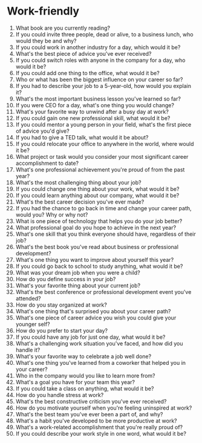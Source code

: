 # Work-friendly 
1. What book are you currently reading?
2. If you could invite three people, dead or alive, to a business lunch, who would they be and why?
3. If you could work in another industry for a day, which would it be?
4. What's the best piece of advice you've ever received?
5. If you could switch roles with anyone in the company for a day, who would it be?
6. If you could add one thing to the office, what would it be?
7. Who or what has been the biggest influence on your career so far?
8. If you had to describe your job to a 5-year-old, how would you explain it?
9. What's the most important business lesson you've learned so far?
10. If you were CEO for a day, what's one thing you would change?
11. What's your favorite way to unwind after a busy day at work?
12. If you could gain one new professional skill, what would it be?
13. If you could mentor a young person in your field, what's the first piece of advice you'd give?
14. If you had to give a TED talk, what would it be about?
15. If you could relocate your office to anywhere in the world, where would it be?
16. What project or task would you consider your most significant career accomplishment to date?
17. What's one professional achievement you're proud of from the past year?
18. What's the most challenging thing about your job?
19. If you could change one thing about your work, what would it be?
20. If you could learn anything about our company, what would it be?
21. What's the best career decision you've ever made?
22. If you had the chance to go back in time and change your career path, would you? Why or why not?
23. What is one piece of technology that helps you do your job better?
24. What professional goal do you hope to achieve in the next year?
25. What's one skill that you think everyone should have, regardless of their job?
26. What's the best book you've read about business or professional development?
27. What's one thing you want to improve about yourself this year?
28. If you could go back to school to study anything, what would it be?
29. What was your dream job when you were a child?
30. How do you define success in your job?
31. What's your favorite thing about your current job?
32. What's the best conference or professional development event you've attended?
33. How do you stay organized at work?
34. What's one thing that's surprised you about your career path?
35. What's one piece of career advice you wish you could give your younger self?
36. How do you prefer to start your day?
37. If you could have any job for just one day, what would it be?
38. What's a challenging work situation you've faced, and how did you handle it?
39. What's your favorite way to celebrate a job well done?
40. What's one thing you've learned from a coworker that helped you in your career?
41. Who in the company would you like to learn more from?
42. What's a goal you have for your team this year?
43. If you could take a class on anything, what would it be?
44. How do you handle stress at work?
45. What's the best constructive criticism you've ever received?
46. How do you motivate yourself when you're feeling uninspired at work?
47. What's the best team you've ever been a part of, and why?
48. What's a habit you've developed to be more productive at work?
49. What's a work-related accomplishment that you're really proud of?
50. If you could describe your work style in one word, what would it be?